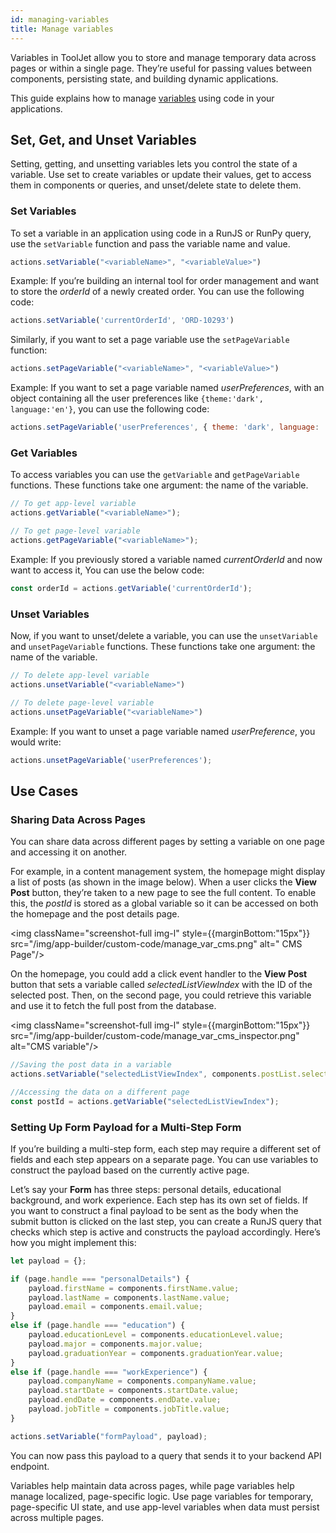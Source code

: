 ```yaml
---
id: managing-variables
title: Manage variables
---
```


Variables in ToolJet allow you to store and manage temporary data across pages or within a single page. They’re useful for passing values between components, persisting state, and building dynamic applications.

This guide explains how to manage [variables](docs/app-builder/events/variables) using code in your applications.

## Set, Get, and Unset Variables

Setting, getting, and unsetting variables lets you control the state of a variable. Use set to create variables or update their values, get to access them in components or queries, and unset/delete state to delete them. 

### Set Variables

To set a variable in an application using code in a RunJS or RunPy query, use the `setVariable` function and pass the variable name and value. 

```js
actions.setVariable("<variableName>", "<variableValue>")
```

Example: If you’re building an internal tool for order management and want to store the *orderId* of a newly created order. You can use the following code:

```js
actions.setVariable('currentOrderId', 'ORD-10293')
```

Similarly, if you want to set a page variable use the `setPageVariable` function:

```js
actions.setPageVariable("<variableName>", "<variableValue>")
``` 

Example: If you want to set a page variable named *userPreferences*, with an object containing all the user preferences like `{theme:'dark', language:'en'}`, you can use the following code:

```js
actions.setPageVariable('userPreferences', { theme: 'dark', language: 'en' });
```

### Get Variables
To access variables you can use the `getVariable` and `getPageVariable` functions. These functions take one argument: the name of the variable. 

```js
// To get app-level variable
actions.getVariable("<variableName>");

// To get page-level variable
actions.getPageVariable("<variableName>");
``` 

Example: If you previously stored a variable named *currentOrderId* and now want to access it, You can use the below code:

```js
const orderId = actions.getVariable('currentOrderId');
```

### Unset Variables
Now, if you want to unset/delete a variable, you can use the `unsetVariable` and `unsetPageVariable` functions. These functions take one argument: the name of the variable.

```js
// To delete app-level variable
actions.unsetVariable("<variableName>")

// To delete page-level variable
actions.unsetPageVariable("<variableName>")
```

Example: If you want to unset a page variable named *userPreference*, you would write:

```js
actions.unsetPageVariable('userPreferences');
```

## Use Cases

### Sharing Data Across Pages

You can share data across different pages by setting a variable on one page and accessing it on another. 

For example, in a content management system, the homepage might display a list of posts (as shown in the image below). When a user clicks the **View Post** button, they’re taken to a new page to see the full content. To enable this, the *postId* is stored as a global variable so it can be accessed on both the homepage and the post details page.

<img className="screenshot-full img-l" style={{marginBottom:"15px"}} src="/img/app-builder/custom-code/manage_var_cms.png" alt=" CMS Page"/>

On the homepage, you could add a click event handler to the **View Post** button that sets a variable called *selectedListViewIndex* with the ID of the selected post. Then, on the second page, you could retrieve this variable and use it to fetch the full post from the database.

<img className="screenshot-full img-l" style={{marginBottom:"15px"}} src="/img/app-builder/custom-code/manage_var_cms_inspector.png" alt="CMS variable"/>

```js
//Saving the post data in a variable
actions.setVariable("selectedListViewIndex", components.postList.selectedRow.id); 

//Accessing the data on a different page
const postId = actions.getVariable("selectedListViewIndex");
```

### Setting Up Form Payload for a Multi-Step Form

If you’re building a multi-step form, each step may require a different set of fields and each step appears on a separate page. You can use variables to construct the payload based on the currently active page.

Let’s say your **Form** has three steps: personal details, educational background, and work experience. Each step has its own set of fields. If you want to construct a final payload to be sent as the body when the submit button is clicked on the last step, you can create a RunJS query that checks which step is active and constructs the payload accordingly. Here’s how you might implement this:

```js
let payload = {};

if (page.handle === "personalDetails") {
    payload.firstName = components.firstName.value;
    payload.lastName = components.lastName.value;
    payload.email = components.email.value;
} 
else if (page.handle === "education") {
    payload.educationLevel = components.educationLevel.value;
    payload.major = components.major.value;
    payload.graduationYear = components.graduationYear.value;
} 
else if (page.handle === "workExperience") {
    payload.companyName = components.companyName.value;
    payload.startDate = components.startDate.value;
    payload.endDate = components.endDate.value;
    payload.jobTitle = components.jobTitle.value;
}

actions.setVariable("formPayload", payload);
```

You can now pass this payload to a query that sends it to your backend API endpoint.

Variables help maintain data across pages, while page variables help manage localized, page-specific logic. Use page variables for temporary, page-specific UI state, and use app-level variables when data must persist across multiple pages.

